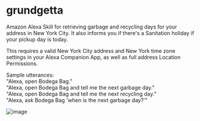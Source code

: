 # grundgetta
Amazon Alexa Skill for retrieving garbage and recycling days for your address in New York City. It also informs you if there's a Sanitation holiday if your pickup day is today.  

This requires a valid New York City address and New York time zone settings in your Alexa Companion App, as well as full address Location Permissions.  

Sample utterances:  
"Alexa, open Bodega Bag."  
"Alexa, open Bodega Bag and tell me the next garbage day."  
"Alexa, open Bodega Bag and tell me the next recycling day."  
"Alexa, ask Bodega Bag 'when is the next garbage day?'"  

![image](https://user-images.githubusercontent.com/5098101/63646423-628ea400-c6e0-11e9-90c8-404fb68826fa.png)
